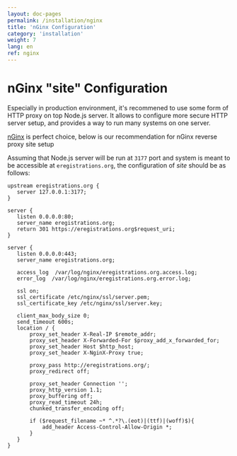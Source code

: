 ```yaml
---
layout: doc-pages
permalink: /installation/nginx
title: 'nGinx Configuration'
category: 'installation'
weight: 7
lang: en
ref: nginx
---
```


# nGinx "site" Configuration

Especially in production environment, it's recommened to use some form of HTTP proxy on top Node.js server. It allows to configure more secure HTTP server setup, and provides a way to run many systems on one server.

[nGinx](https://nginx.org/en/) is perfect choice, below is our recommendation for nGinx reverse proxy site setup

Assuming that Node.js server will be run at `3177` port and system is meant to be accessible at `eregistrations.org`, the configuration of _site_ should be as follows:

```
upstream eregistrations.org {
   server 127.0.0.1:3177;
}

server {
   listen 0.0.0.0:80;
   server_name eregistrations.org;
   return 301 https://eregistrations.org$request_uri;
}

server {
   listen 0.0.0.0:443;
   server_name eregistrations.org;

   access_log  /var/log/nginx/eregistrations.org.access.log;
   error_log  /var/log/nginx/eregistrations.org.error.log;

   ssl on;
   ssl_certificate /etc/nginx/ssl/server.pem;
   ssl_certificate_key /etc/nginx/ssl/server.key;

   client_max_body_size 0;
   send_timeout 600s;
   location / {
       proxy_set_header X-Real-IP $remote_addr;
       proxy_set_header X-Forwarded-For $proxy_add_x_forwarded_for;
       proxy_set_header Host $http_host;
       proxy_set_header X-NginX-Proxy true;

       proxy_pass http://eregistrations.org/;
       proxy_redirect off;

       proxy_set_header Connection '';
       proxy_http_version 1.1;
       proxy_buffering off;
       proxy_read_timeout 24h;
       chunked_transfer_encoding off;

       if ($request_filename ~* ^.*?\.(eot)|(ttf)|(woff)$){
           add_header Access-Control-Allow-Origin *;
       }
   }
}
```
